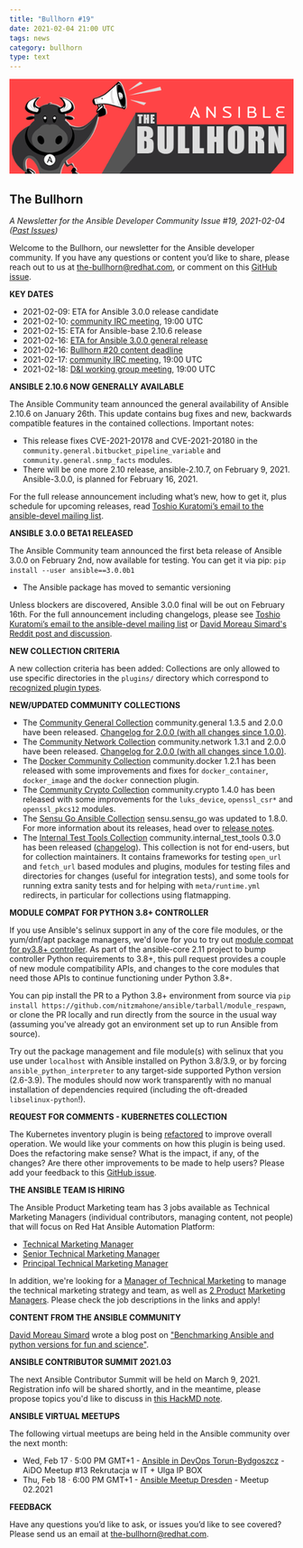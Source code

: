 ```yaml
---
title: "Bullhorn #19"
date: 2021-02-04 21:00 UTC
tags: news
category: bullhorn
type: text
---
```


![Ansible Bullhorn banner](/images/bullhorn-banner-mango.png)

## The Bullhorn

*A Newsletter for the Ansible Developer Community*
*Issue #19, 2021-02-04 ([Past Issues](https://us19.campaign-archive.com/home/?u=56d874e027110e35dea0e03c1&id=d6635f5420))*

Welcome to the Bullhorn, our newsletter for the Ansible developer community. If you have any questions or content you’d like to share, please reach out to us at the-bullhorn@redhat.com, or comment on this [GitHub issue](https://github.com/ansible/community/issues/546).

<!-- TEASER_END -->

**KEY DATES**

* 2021-02-09: ETA for Ansible 3.0.0 release candidate
* 2021-02-10: [community IRC meeting](https://github.com/ansible/community/issues/539), 19:00 UTC
* 2021-02-15: ETA for Ansible-base 2.10.6 release
* 2021-02-16: [ETA for Ansible 3.0.0 general release](https://github.com/ansible/ansible/blob/devel/docs/docsite/rst/roadmap/COLLECTIONS_3_0.rst)
* 2021-02-16: [Bullhorn #20 content deadline](https://github.com/ansible/community/issues/546)
* 2021-02-17: [community IRC meeting](https://github.com/ansible/community/issues/539), 19:00 UTC
* 2021-02-18: [D&I working group meeting](https://github.com/ansible/community/issues/577), 19:00 UTC

**ANSIBLE 2.10.6 NOW GENERALLY AVAILABLE**

The Ansible Community team announced the general availability of Ansible 2.10.6 on January 26th. This update contains bug fixes and new, backwards compatible features in the contained collections. Important notes:

* This release fixes CVE-2021-20178 and CVE-2021-20180 in the `community.general.bitbucket_pipeline_variable` and `community.general.snmp_facts` modules.
* There will be one more 2.10 release, ansible-2.10.7, on February 9, 2021.  Ansible-3.0.0, is planned for February 16, 2021.

For the full release announcement including what’s new, how to get it, plus schedule for upcoming releases, read [Toshio Kuratomi’s email to the ansible-devel mailing list](https://groups.google.com/g/ansible-devel/c/H_YEoNo3zv8).

**ANSIBLE 3.0.0 BETA1 RELEASED**

The Ansible Community team announced the first beta release of Ansible 3.0.0 on February 2nd, now available for testing. You can get it via pip: `pip install --user ansible==3.0.0b1`

* The Ansible package has moved to semantic versioning

Unless blockers are discovered, Ansible 3.0.0 final will be out on February 16th. For the full announcement including changelogs, please see [Toshio Kuratomi’s email to the ansible-devel mailing list](https://groups.google.com/g/ansible-devel/c/CURhozF2nj0) or [David Moreau Simard's Reddit post and discussion](https://www.reddit.com/r/ansible/comments/lbbdab/ansible300_beta1_released/).

**NEW COLLECTION CRITERIA**

A new collection criteria has been added: Collections are only allowed to use specific directories in the `plugins/` directory which correspond to [recognized plugin types](https://github.com/ansible-collections/overview/blob/main/collection_requirements.rst#modules-plugins).

**NEW/UPDATED COMMUNITY COLLECTIONS**

* The [Community General Collection](https://galaxy.ansible.com/community/general) community.general 1.3.5 and 2.0.0 have been released. [Changelog for 2.0.0 (with all changes since 1.0.0)](https://github.com/ansible-collections/community.general/blob/stable-2/CHANGELOG.rst).
* The [Community Network Collection](https://galaxy.ansible.com/community/network) community.network 1.3.1 and 2.0.0 have been released. [Changelog for 2.0.0 (with all changes since 1.0.0)](https://github.com/ansible-collections/community.network/blob/stable-2/CHANGELOG.rst).
* The [Docker Community Collection](https://galaxy.ansible.com/community/docker) community.docker 1.2.1 has been released with some improvements and fixes for `docker_container`, `docker_image` and the `docker` connection plugin.
* The [Community Crypto Collection](https://galaxy.ansible.com/community/crypto) community.crypto 1.4.0 has been released with some improvements for the `luks_device`, `openssl_csr*` and `openssl_pkcs12` modules.
* The [Sensu Go Ansible Collection](https://galaxy.ansible.com/sensu/sensu_go) sensu.sensu_go was updated to 1.8.0. For more information about its releases, head over to [release notes](https://sensu.github.io/sensu-go-ansible/release_notes.html).
* The [Internal Test Tools Collection](https://galaxy.ansible.com/community/internal_test_tools) community.internal_test_tools 0.3.0 has been released ([changelog](https://github.com/ansible-collections/community.internal_test_tools/blob/main/CHANGELOG.rst)). This collection is not for end-users, but for collection maintainers. It contains frameworks for testing `open_url` and `fetch_url` based modules and plugins, modules for testing files and directories for changes (useful for integration tests), and some tools for running extra sanity tests and for helping with `meta/runtime.yml` redirects, in particular for collections using flatmapping.

**MODULE COMPAT FOR PYTHON 3.8+ CONTROLLER**

If you use Ansible's selinux support in any of the core file modules, or the yum/dnf/apt package managers, we'd love for you to try out [module compat for py3.8+ controller](https://github.com/ansible/ansible/pull/73423). As part of the ansible-core 2.11 project to bump controller Python requirements to 3.8+, this pull request provides a couple of new module compatibility APIs, and changes to the core modules that need those APIs to continue functioning under Python 3.8+.

You can pip install the PR to a Python 3.8+ environment from source via `pip install https://github.com/nitzmahone/ansible/tarball/module_respawn`, or clone the PR locally and run directly from the source in the usual way (assuming you've already got an environment set up to run Ansible from source).

Try out the package management and file module(s) with selinux that you use under `localhost` with Ansible installed on Python 3.8/3.9, or by forcing `ansible_python_interpreter` to any target-side supported Python version (2.6-3.9). The modules should now work transparently with no manual installation of dependencies required (including the oft-dreaded `libselinux-python`!).

**REQUEST FOR COMMENTS - KUBERNETES COLLECTION**

The Kubernetes inventory plugin is being [refactored](https://github.com/ansible-collections/community.kubernetes/pull/217) to improve overall operation. We would like your comments on how this plugin is being used. Does the refactoring make sense? What is the impact, if any, of the changes? Are there other improvements to be made to help users? Please add your feedback to this [GitHub issue](https://github.com/ansible-collections/community.kubernetes/issues/226).

**THE ANSIBLE TEAM IS HIRING**

The Ansible Product Marketing team has 3 jobs available as Technical Marketing Managers (individual contributors, managing content, not people) that will focus on Red Hat Ansible Automation Platform:

* [Technical Marketing Manager](https://us-redhat.icims.com/jobs/82006/technical-marketing-manager/job)
* [Senior Technical Marketing Manager](https://us-redhat.icims.com/jobs/82005/senior-technical-marketing-manager/job)
* [Principal Technical Marketing Manager](https://us-redhat.icims.com/jobs/82004/principal-technical-marketing-manager/job)

In addition, we're looking for a [Manager of Technical Marketing](https://us-redhat.icims.com/jobs/82003/manager%2c-technical-marketing/job) to manage the technical marketing strategy and team, as well as [2 Product](https://us-redhat.icims.com/jobs/82007/product-marketing-manager/job) [Marketing Managers](https://us-redhat.icims.com/jobs/82009/product-marketing-manager/job). Please check the job descriptions in the links and apply!

**CONTENT FROM THE ANSIBLE COMMUNITY**

[David Moreau Simard](https://github.com/dmsimard) wrote a blog post on ["Benchmarking Ansible and python versions for fun and science"](https://ara.recordsansible.org/blog/2021/01/30/benchmarking-ansible-and-python-versions-for-fun-and-science/).

**ANSIBLE CONTRIBUTOR SUMMIT 2021.03**

The next Ansible Contributor Summit will be held on March 9, 2021. Registration info will be shared shortly, and in the meantime, please propose topics you'd like to discuss in [this HackMD note](https://hackmd.io/uZDSLOOdS1Kx0xfZVIATmQ).

**ANSIBLE VIRTUAL MEETUPS**

The following virtual meetups are being held in the Ansible community over the next month:

* Wed, Feb 17 · 5:00 PM GMT+1 - [Ansible in DevOps Torun-Bydgoszcz](https://www.meetup.com/Ansible-in-DevOps-Torun-Bydgoszcz/events/276002537/) - AiDO Meetup #13 Rekrutacja w IT + Ulga IP BOX
* Thu, Feb 18 · 6:00 PM GMT+1 - [Ansible Meetup Dresden](https://www.meetup.com/Ansible-Meetup-Dresden/events/275843917/) - Meetup 02.2021

**FEEDBACK**

Have any questions you’d like to ask, or issues you’d like to see covered? Please send us an email at the-bullhorn@redhat.com.
